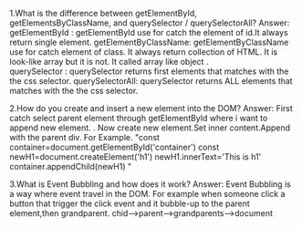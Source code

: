 1.What is the difference between getElementById, getElementsByClassName, and querySelector / querySelectorAll?
Answer:
getElementById : getElementById use for catch the element of id.It always return single element.
getElementByClassName: getElementByClassName use for catch element of class. It always return collection of HTML. It is look-like array but it is not. It called array like object .     
querySelector : querySelector returns first elements that matches with the the css selector.
querySelectorAll: querySelector returns ALL elements that matches with the the css selector.


2.How do you create and insert a new element into the DOM?
Answer: First catch select parent element through getElementById where i want to append  new element. . Now create new element.Set inner content.Append with the parent div. For Example. 
"const container=document.getElementById('container')
const newH1=document.createElement('h1')
newH1.innerText='This is h1'
container.appendChild(newH1)
"

3.What is Event Bubbling and how does it work? 
Answer: Event Bubbling is a way where event travel in the DOM. For example
when someone click a button that trigger the click event and it bubble-up to the parent element,then grandparent.
chid-->parent-->grandparents-->document

